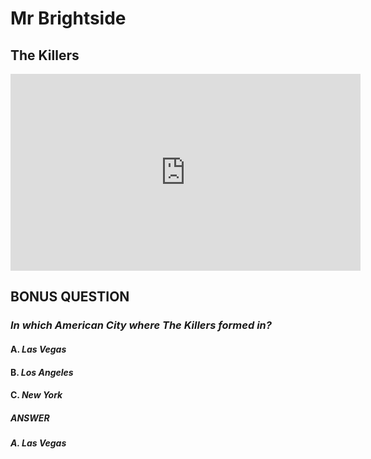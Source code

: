 # Mr Brightside
## The Killers

<iframe width="560" height="315" src="https://www.youtube-nocookie.com/embed/l7MaKmKJqoc?si=yPgkwTIxMgguXi8h" title="YouTube video player" frameborder="0" allow="accelerometer; autoplay; clipboard-write; encrypted-media; gyroscope; picture-in-picture; web-share" allowfullscreen></iframe>

## BONUS QUESTION
### *In which American City where The Killers formed in?*
#### A. *Las Vegas*
#### B. *Los Angeles*
#### C. *New York*
##### **ANSWER**
##### A. *Las Vegas*